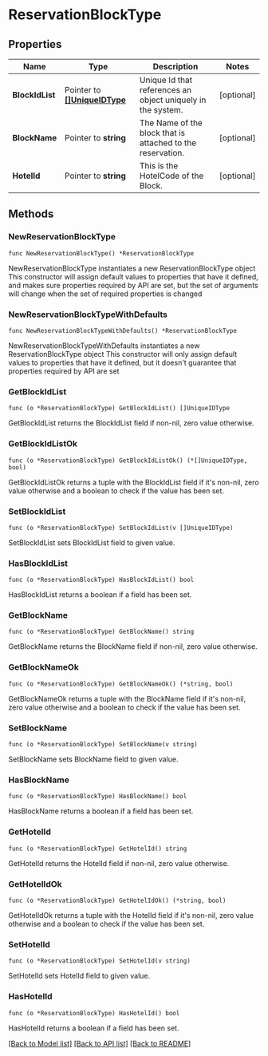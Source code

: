 # ReservationBlockType

## Properties

Name | Type | Description | Notes
------------ | ------------- | ------------- | -------------
**BlockIdList** | Pointer to [**[]UniqueIDType**](UniqueIDType.md) | Unique Id that references an object uniquely in the system. | [optional] 
**BlockName** | Pointer to **string** | The Name of the block that is attached to the reservation. | [optional] 
**HotelId** | Pointer to **string** | This is the HotelCode of the Block. | [optional] 

## Methods

### NewReservationBlockType

`func NewReservationBlockType() *ReservationBlockType`

NewReservationBlockType instantiates a new ReservationBlockType object
This constructor will assign default values to properties that have it defined,
and makes sure properties required by API are set, but the set of arguments
will change when the set of required properties is changed

### NewReservationBlockTypeWithDefaults

`func NewReservationBlockTypeWithDefaults() *ReservationBlockType`

NewReservationBlockTypeWithDefaults instantiates a new ReservationBlockType object
This constructor will only assign default values to properties that have it defined,
but it doesn't guarantee that properties required by API are set

### GetBlockIdList

`func (o *ReservationBlockType) GetBlockIdList() []UniqueIDType`

GetBlockIdList returns the BlockIdList field if non-nil, zero value otherwise.

### GetBlockIdListOk

`func (o *ReservationBlockType) GetBlockIdListOk() (*[]UniqueIDType, bool)`

GetBlockIdListOk returns a tuple with the BlockIdList field if it's non-nil, zero value otherwise
and a boolean to check if the value has been set.

### SetBlockIdList

`func (o *ReservationBlockType) SetBlockIdList(v []UniqueIDType)`

SetBlockIdList sets BlockIdList field to given value.

### HasBlockIdList

`func (o *ReservationBlockType) HasBlockIdList() bool`

HasBlockIdList returns a boolean if a field has been set.

### GetBlockName

`func (o *ReservationBlockType) GetBlockName() string`

GetBlockName returns the BlockName field if non-nil, zero value otherwise.

### GetBlockNameOk

`func (o *ReservationBlockType) GetBlockNameOk() (*string, bool)`

GetBlockNameOk returns a tuple with the BlockName field if it's non-nil, zero value otherwise
and a boolean to check if the value has been set.

### SetBlockName

`func (o *ReservationBlockType) SetBlockName(v string)`

SetBlockName sets BlockName field to given value.

### HasBlockName

`func (o *ReservationBlockType) HasBlockName() bool`

HasBlockName returns a boolean if a field has been set.

### GetHotelId

`func (o *ReservationBlockType) GetHotelId() string`

GetHotelId returns the HotelId field if non-nil, zero value otherwise.

### GetHotelIdOk

`func (o *ReservationBlockType) GetHotelIdOk() (*string, bool)`

GetHotelIdOk returns a tuple with the HotelId field if it's non-nil, zero value otherwise
and a boolean to check if the value has been set.

### SetHotelId

`func (o *ReservationBlockType) SetHotelId(v string)`

SetHotelId sets HotelId field to given value.

### HasHotelId

`func (o *ReservationBlockType) HasHotelId() bool`

HasHotelId returns a boolean if a field has been set.


[[Back to Model list]](../README.md#documentation-for-models) [[Back to API list]](../README.md#documentation-for-api-endpoints) [[Back to README]](../README.md)


